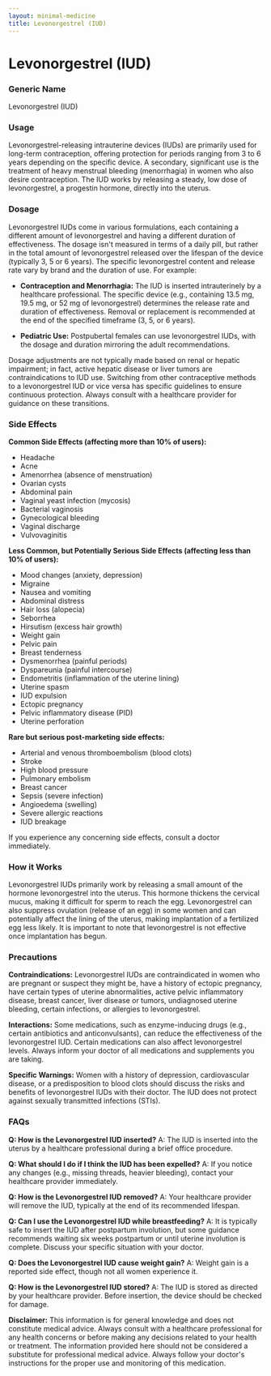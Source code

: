 ```yaml
---
layout: minimal-medicine
title: Levonorgestrel (IUD)
---
```


# Levonorgestrel (IUD)
### Generic Name
Levonorgestrel (IUD)

### Usage
Levonorgestrel-releasing intrauterine devices (IUDs) are primarily used for long-term contraception, offering protection for periods ranging from 3 to 6 years depending on the specific device.  A secondary, significant use is the treatment of heavy menstrual bleeding (menorrhagia) in women who also desire contraception. The IUD works by releasing a steady, low dose of levonorgestrel, a progestin hormone, directly into the uterus.

### Dosage
Levonorgestrel IUDs come in various formulations, each containing a different amount of levonorgestrel and having a different duration of effectiveness.  The dosage isn't measured in terms of a daily pill, but rather in the total amount of levonorgestrel released over the lifespan of the device (typically 3, 5 or 6 years). The specific levonorgestrel content and release rate vary by brand and the duration of use. For example:

* **Contraception and Menorrhagia:**  The IUD is inserted intrauterinely by a healthcare professional.  The specific device (e.g., containing 13.5 mg, 19.5 mg, or 52 mg of levonorgestrel) determines the release rate and duration of effectiveness. Removal or replacement is recommended at the end of the specified timeframe (3, 5, or 6 years).

* **Pediatric Use:**  Postpubertal females can use levonorgestrel IUDs, with the dosage and duration mirroring the adult recommendations.

Dosage adjustments are not typically made based on renal or hepatic impairment;  in fact, active hepatic disease or liver tumors are contraindications to IUD use. Switching from other contraceptive methods to a levonorgestrel IUD or vice versa has specific guidelines to ensure continuous protection.  Always consult with a healthcare provider for guidance on these transitions.

### Side Effects
**Common Side Effects (affecting more than 10% of users):**

* Headache
* Acne
* Amenorrhea (absence of menstruation)
* Ovarian cysts
* Abdominal pain
* Vaginal yeast infection (mycosis)
* Bacterial vaginosis
* Gynecological bleeding
* Vaginal discharge
* Vulvovaginitis


**Less Common, but Potentially Serious Side Effects (affecting less than 10% of users):**

* Mood changes (anxiety, depression)
* Migraine
* Nausea and vomiting
* Abdominal distress
* Hair loss (alopecia)
* Seborrhea
* Hirsutism (excess hair growth)
* Weight gain
* Pelvic pain
* Breast tenderness
* Dysmenorrhea (painful periods)
* Dyspareunia (painful intercourse)
* Endometritis (inflammation of the uterine lining)
* Uterine spasm
* IUD expulsion
* Ectopic pregnancy
* Pelvic inflammatory disease (PID)
* Uterine perforation


**Rare but serious post-marketing side effects:**

* Arterial and venous thromboembolism (blood clots)
* Stroke
* High blood pressure
* Pulmonary embolism
* Breast cancer
* Sepsis (severe infection)
* Angioedema (swelling)
* Severe allergic reactions
* IUD breakage


If you experience any concerning side effects, consult a doctor immediately.

### How it Works
Levonorgestrel IUDs primarily work by releasing a small amount of the hormone levonorgestrel into the uterus. This hormone thickens the cervical mucus, making it difficult for sperm to reach the egg. Levonorgestrel can also suppress ovulation (release of an egg) in some women and can potentially affect the lining of the uterus, making implantation of a fertilized egg less likely.  It is important to note that levonorgestrel is not effective once implantation has begun.

### Precautions
**Contraindications:**  Levonorgestrel IUDs are contraindicated in women who are pregnant or suspect they might be, have a history of ectopic pregnancy, have certain types of uterine abnormalities, active pelvic inflammatory disease, breast cancer, liver disease or tumors, undiagnosed uterine bleeding, certain infections, or allergies to levonorgestrel.

**Interactions:**  Some medications, such as enzyme-inducing drugs (e.g., certain antibiotics and anticonvulsants), can reduce the effectiveness of the levonorgestrel IUD.  Certain medications can also affect levonorgestrel levels.  Always inform your doctor of all medications and supplements you are taking.

**Specific Warnings:** Women with a history of depression, cardiovascular disease, or a predisposition to blood clots should discuss the risks and benefits of levonorgestrel IUDs with their doctor.  The IUD does not protect against sexually transmitted infections (STIs).

### FAQs

**Q: How is the Levonorgestrel IUD inserted?**
A: The IUD is inserted into the uterus by a healthcare professional during a brief office procedure.

**Q: What should I do if I think the IUD has been expelled?**
A:  If you notice any changes (e.g.,  missing threads, heavier bleeding), contact your healthcare provider immediately.


**Q: How is the Levonorgestrel IUD removed?**
A:  Your healthcare provider will remove the IUD, typically at the end of its recommended lifespan.

**Q: Can I use the Levonorgestrel IUD while breastfeeding?**
A:  It is typically safe to insert the IUD after postpartum involution, but some guidance recommends waiting six weeks postpartum or until uterine involution is complete. Discuss your specific situation with your doctor.

**Q:  Does the Levonorgestrel IUD cause weight gain?**
A: Weight gain is a reported side effect, though not all women experience it.


**Q: How is the Levonorgestrel IUD stored?**
A: The IUD is stored as directed by your healthcare provider.  Before insertion, the device should be checked for damage.



**Disclaimer:** This information is for general knowledge and does not constitute medical advice.  Always consult with a healthcare professional for any health concerns or before making any decisions related to your health or treatment.  The information provided here should not be considered a substitute for professional medical advice.  Always follow your doctor's instructions for the proper use and monitoring of this medication.

